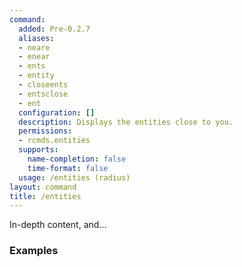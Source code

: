 ```yaml
---
command:
  added: Pre-0.2.7
  aliases:
  - neare
  - enear
  - ents
  - entity
  - closeents
  - entsclose
  - ent
  configuration: []
  description: Displays the entities close to you.
  permissions:
  - rcmds.entities
  supports:
    name-completion: false
    time-format: false
  usage: /entities (radius)
layout: command
title: /entities
---
```


In-depth content, and...

### Examples

